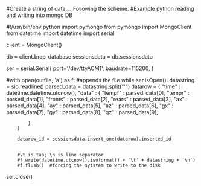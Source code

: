 #Create a string of data.....Following the scheme.
#Example python reading and writing into mongo DB 

#!/usr/bin/env python
import pymongo
from pymongo import MongoClient
from datetime import datetime
import serial

client = MongoClient()

db = client.brap_database
sessionsdata = db.sessionsdata

ser = serial.Serial(
	port='/dev/ttyACM1',
	baudrate=115200,
)


#with open(outfile, 'a') as f:   #appends the file
	while ser.isOpen():
		datastring = sio.readline()
		parsed_data = datastring.split("'")
		datarow = {
			"time" : datetime.datetime.utcnow(),
			"data" : {
				"tempf"  : parsed_data[0], 
				"tempr"  : parsed_data[1],
				"fronts" : parsed_data[2],
				"rears"  : parsed_data[3],
				"ax"     : parsed_data[4],
				"ay"	 : parsed_data[5],
				"az"	 : parsed_data[6],
				"gx"	 : parsed_data[7],
				"gy"	 : parsed_data[8],
				"gz"	 : parsed_data[9],

			}
		}

		datarow_id = sessionsdata.insert_one(datarow).inserted_id
		

		#\t is tab; \n is line separator
		#f.write(datetime.utcnow().isoformat() + '\t' + datastring + '\n')
		#f.flush()  #forcing the sytstem to write to the disk

ser.close()		
